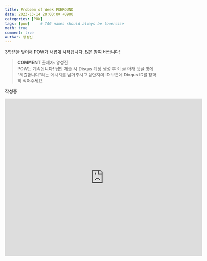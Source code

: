 ```yaml
---
title: Problem of Week PREROUND
date: 2023-03-14 20:00:00 +0900
categories: [POW]
tags: [pow]     # TAG names should always be lowercase
math: true
comment: true
author: 양성진
---
```


3학년을 맞이해 POW가 새롭게 시작됩니다. 많은 참여 바랍니다!
> **COMMENT**
> 출제자: 양성진  
> POW는 계속됩니다!
> 답안 제출 시 Disqus 계정 생성 후 이 글 아래 댓글 창에 "제출합니다"라는 메시지를 남겨주시고 답안지의 ID 부분에 Disqus ID를 정확히 적어주세요.

작성중
<!-- ## 문제 0 (3pt, Very Easy)

> 📙 최소 필요 학력: 중2  
> 📔 최적 학력: 중2 이상

사현중학교에 다니는 상미니는 수학 수업을 듣다 문득 순환소수들을 더하면 어떻게 될 지 궁금해졌다.
하지만 상미니는 지금 칠판에 나와 선생님이 내신 문제를 풀어야 한다. 바쁜 상미니를 대신해 $0.\dot4\dot5 + 0.\dot11\dot1$의 순환마디를 구해보자! -->


<iframe src="https://docs.google.com/forms/d/e/1FAIpQLSeKLgaUm_EV89akx2O3bNis_KBMdoBlyXx_HZduL3A3ooiHAw/viewform?embedded=true" width="640" height="510" frameborder="0" marginheight="0" marginwidth="0">Loading…</iframe>